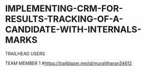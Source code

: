 # IMPLEMENTING-CRM-FOR-RESULTS-TRACKING-OF-A-CANDIDATE-WITH-INTERNALS-MARKS

TRAILHEAD USERS

TEAM MEMBER 1 #https://trailblazer.me/id/muralitharan34612
